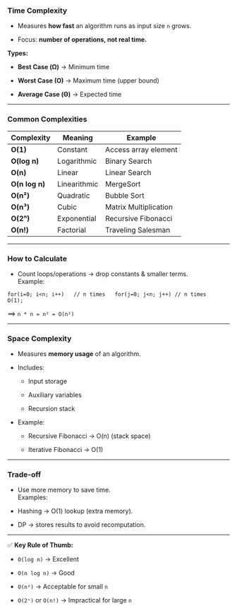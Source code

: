 ### **Time Complexity**

- Measures **how fast** an algorithm runs as input size `n` grows.
    
- Focus: **number of operations, not real time.**
    

**Types:**

- **Best Case (Ω)** → Minimum time
    
- **Worst Case (O)** → Maximum time (upper bound)
    
- **Average Case (Θ)** → Expected time
    

---

### **Common Complexities**

|Complexity|Meaning|Example|
|---|---|---|
|**O(1)**|Constant|Access array element|
|**O(log n)**|Logarithmic|Binary Search|
|**O(n)**|Linear|Linear Search|
|**O(n log n)**|Linearithmic|MergeSort|
|**O(n²)**|Quadratic|Bubble Sort|
|**O(n³)**|Cubic|Matrix Multiplication|
|**O(2ⁿ)**|Exponential|Recursive Fibonacci|
|**O(n!)**|Factorial|Traveling Salesman|

---

### **How to Calculate**

- Count loops/operations → drop constants & smaller terms.  
    Example:
    

`for(i=0; i<n; i++)   // n times   for(j=0; j<n; j++) // n times      O(1);`

⟹ `n * n = n² = O(n²)`

---

### **Space Complexity**

- Measures **memory usage** of an algorithm.
    
- Includes:
    
    - Input storage
        
    - Auxiliary variables
        
    - Recursion stack
        
- Example:
    
    - Recursive Fibonacci → O(n) (stack space)
        
    - Iterative Fibonacci → O(1)
        

---

### **Trade-off**

- Use more memory to save time.  
    Examples:
    
- Hashing → O(1) lookup (extra memory).
    
- DP → stores results to avoid recomputation.
    

---

✅ **Key Rule of Thumb:**

- `O(log n)` → Excellent
    
- `O(n log n)` → Good
    
- `O(n²)` → Acceptable for small `n`
    
- `O(2ⁿ)` or `O(n!)` → Impractical for large `n`